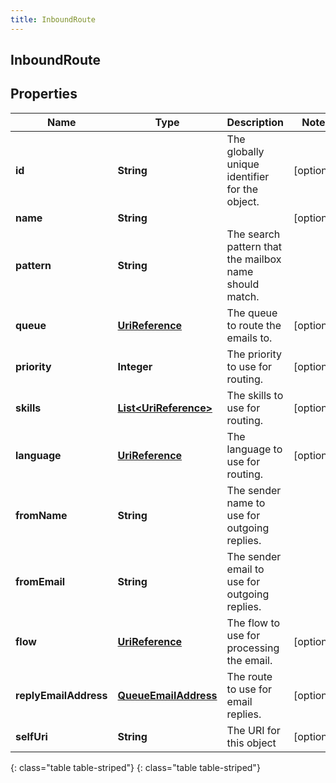 ```yaml
---
title: InboundRoute
---
```

## InboundRoute


## Properties

| Name | Type | Description | Notes |
| ------------ | ------------- | ------------- | ------------- |
| **id** | **String** | The globally unique identifier for the object. |  [optional] |
| **name** | **String** |  |  [optional] |
| **pattern** | **String** | The search pattern that the mailbox name should match. |  |
| **queue** | [**UriReference**](UriReference.html) | The queue to route the emails to. |  [optional] |
| **priority** | **Integer** | The priority to use for routing. |  [optional] |
| **skills** | [**List&lt;UriReference&gt;**](UriReference.html) | The skills to use for routing. |  [optional] |
| **language** | [**UriReference**](UriReference.html) | The language to use for routing. |  [optional] |
| **fromName** | **String** | The sender name to use for outgoing replies. |  |
| **fromEmail** | **String** | The sender email to use for outgoing replies. |  |
| **flow** | [**UriReference**](UriReference.html) | The flow to use for processing the email. |  [optional] |
| **replyEmailAddress** | [**QueueEmailAddress**](QueueEmailAddress.html) | The route to use for email replies. |  [optional] |
| **selfUri** | **String** | The URI for this object |  [optional] |
{: class="table table-striped"}
{: class="table table-striped"}



